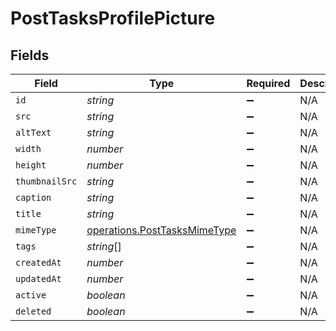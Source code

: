 # PostTasksProfilePicture


## Fields

| Field                                                                        | Type                                                                         | Required                                                                     | Description                                                                  |
| ---------------------------------------------------------------------------- | ---------------------------------------------------------------------------- | ---------------------------------------------------------------------------- | ---------------------------------------------------------------------------- |
| `id`                                                                         | *string*                                                                     | :heavy_minus_sign:                                                           | N/A                                                                          |
| `src`                                                                        | *string*                                                                     | :heavy_minus_sign:                                                           | N/A                                                                          |
| `altText`                                                                    | *string*                                                                     | :heavy_minus_sign:                                                           | N/A                                                                          |
| `width`                                                                      | *number*                                                                     | :heavy_minus_sign:                                                           | N/A                                                                          |
| `height`                                                                     | *number*                                                                     | :heavy_minus_sign:                                                           | N/A                                                                          |
| `thumbnailSrc`                                                               | *string*                                                                     | :heavy_minus_sign:                                                           | N/A                                                                          |
| `caption`                                                                    | *string*                                                                     | :heavy_minus_sign:                                                           | N/A                                                                          |
| `title`                                                                      | *string*                                                                     | :heavy_minus_sign:                                                           | N/A                                                                          |
| `mimeType`                                                                   | [operations.PostTasksMimeType](../../models/operations/posttasksmimetype.md) | :heavy_minus_sign:                                                           | N/A                                                                          |
| `tags`                                                                       | *string*[]                                                                   | :heavy_minus_sign:                                                           | N/A                                                                          |
| `createdAt`                                                                  | *number*                                                                     | :heavy_minus_sign:                                                           | N/A                                                                          |
| `updatedAt`                                                                  | *number*                                                                     | :heavy_minus_sign:                                                           | N/A                                                                          |
| `active`                                                                     | *boolean*                                                                    | :heavy_minus_sign:                                                           | N/A                                                                          |
| `deleted`                                                                    | *boolean*                                                                    | :heavy_minus_sign:                                                           | N/A                                                                          |
